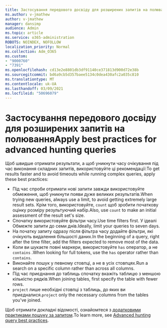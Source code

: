 ```yaml
---
title: Застосування передового досвіду для розширених запитів на полювання
ms.author: v-jmathew
author: v-jmathew
manager: dansimp
audience: Admin
ms.topic: article
ms.service: o365-administration
ROBOTS: NOINDEX, NOFOLLOW
localization_priority: Normal
ms.collection: Adm_O365
ms.custom:
- "9000760"
- "7391"
ms.openlocfilehash: cd13e2e8801db3df91140ce371813d900d72e38b
ms.sourcegitcommit: bd6a9cb5d357baee5134c0dea430afc2a035c810
ms.translationtype: MT
ms.contentlocale: uk-UA
ms.lasthandoff: 03/09/2021
ms.locfileid: "50696079"
---
```

# <a name="apply-best-practices-for-advanced-hunting-queries"></a><span data-ttu-id="0bef9-102">Застосування передового досвіду для розширених запитів на полювання</span><span class="sxs-lookup"><span data-stu-id="0bef9-102">Apply best practices for advanced hunting queries</span></span>

<span data-ttu-id="0bef9-103">Щоб швидше отримати результати, а щоб уникнути часу очікування під час виконання складних запитів, використовуйте ці рекомендації:</span><span class="sxs-lookup"><span data-stu-id="0bef9-103">To get results faster and to avoid timeouts while running complex queries, apply these best practices:</span></span>

- <span data-ttu-id="0bef9-104">Під час спроби отримати нові запити завжди використовуйте обмеження, щоб уникнути появи дуже великих результатів.</span><span class="sxs-lookup"><span data-stu-id="0bef9-104">When trying new queries, always use a limit, to avoid getting extremely large result sets.</span></span> <span data-ttu-id="0bef9-105">Крім того, використовуйте, `count` щоб зробити початкову оцінку розміру результуючий набір.</span><span class="sxs-lookup"><span data-stu-id="0bef9-105">Also, use `count` to make an initial assessment of the result set's size.</span></span>
- <span data-ttu-id="0bef9-106">Спочатку використовуйте фільтри часу.</span><span class="sxs-lookup"><span data-stu-id="0bef9-106">Use time filters first.</span></span> <span data-ttu-id="0bef9-107">У ідеалі Обмежте запити до семи днів.</span><span class="sxs-lookup"><span data-stu-id="0bef9-107">Ideally, limit your queries to seven days.</span></span>
- <span data-ttu-id="0bef9-108">На початку запиту одразу після фільтра часу додайте фільтри, які очікують видалення більшості даних.</span><span class="sxs-lookup"><span data-stu-id="0bef9-108">In the beginning of a query, right after the time filter, add the filters expected to remove most of the data.</span></span>
- <span data-ttu-id="0bef9-109">Коли ви шукаєте повні маркери, використовуйте `has` оператор, а не `contains` .</span><span class="sxs-lookup"><span data-stu-id="0bef9-109">When looking for full tokens, use the `has` operator rather than `contains`.</span></span>
- <span data-ttu-id="0bef9-110">Виконайте пошук у певному стовпці, а не в усіх стовпцях.</span><span class="sxs-lookup"><span data-stu-id="0bef9-110">Run a search on a specific column rather than across all columns.</span></span>
- <span data-ttu-id="0bef9-111">Під час приєднання до таблиць спочатку вкажіть таблицю з меншою кількістю рядків.</span><span class="sxs-lookup"><span data-stu-id="0bef9-111">When joining tables, first specify the table with fewer rows.</span></span>
- <span data-ttu-id="0bef9-112">`project` лише необхідні стовпці з таблиць, до яких ви приєдналися.</span><span class="sxs-lookup"><span data-stu-id="0bef9-112">`project` only the necessary columns from the tables you've joined.</span></span>

<span data-ttu-id="0bef9-113">Щоб отримати докладні відомості, ознайомтеся з [додатковими практиками пошуку за запитом](https://go.microsoft.com/fwlink/?linkid=2144812).</span><span class="sxs-lookup"><span data-stu-id="0bef9-113">To learn more, see [Advanced hunting query best practices](https://go.microsoft.com/fwlink/?linkid=2144812).</span></span>
